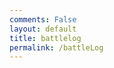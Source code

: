 ```yaml
---
comments: False
layout: default
title: battlelog
permalink: /battleLog
---
```


<script>
    var API_KEY = "eyJ0eXAiOiJKV1QiLCJhbGciOiJIUzUxMiIsImtpZCI6IjI4YTMxOGY3LTAwMDAtYTFlYi03ZmExLTJjNzQzM2M2Y2NhNSJ9.eyJpc3MiOiJzdXBlcmNlbGwiLCJhdWQiOiJzdXBlcmNlbGw6Z2FtZWFwaSIsImp0aSI6ImM3ZDBhOTkwLTBkZjgtNGExYi1iYzVjLTNhZjc1MzhiZmYxNyIsImlhdCI6MTcxNjQ5NDY4OCwic3ViIjoiZGV2ZWxvcGVyL2U4MzAxMjJjLTkzZTMtYjFmYi00NTQ4LTA1ZjI3ZDQ3YTZiMSIsInNjb3BlcyI6WyJicmF3bHN0YXJzIl0sImxpbWl0cyI6W3sidGllciI6ImRldmVsb3Blci9zaWx2ZXIiLCJ0eXBlIjoidGhyb3R0bGluZyJ9LHsiY2lkcnMiOlsiMTQzLjI0NC40NC4xNzUiXSwidHlwZSI6ImNsaWVudCJ9XX0.sUOHy8Nj33_NVE2MCZia9VofXMC8uGOHP2o1gIn1AX4UM3ZTaNMJp8hhWwM8wzVcpg4CdTA4t8RGDfkpK_M93g"
        try {
            fetch('https://api.brawlstars.com/v1/players/%238Q29VUJJP/battlelog', {
                method: 'GET', 
                headers: {
                    'Content-Type': 'application/json; charset=utf-8',
                    'Authorization':'Bearer ' + API_KEY
                }
            });
            response.json().then(data => {
                let x = false;
                for (const row of data) {
                    console.log(data)
                    }
                })
            const result = response.json();
            console.log(response)
            console.log("Result:", result); // Debugging log
            alert(`Prediction: Water is ${result.prediction}`); // Show an alert
        } catch (error) {
            console.error('Error:', error);
            alert('An error occurred. Please try again.'); // Show an alert in case of error
        }
</script>

</body>
</html>
